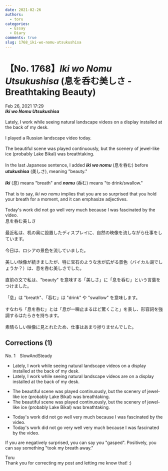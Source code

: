 ```yaml
---
date: 2021-02-26
authors:
  - toru
categories:
  - Essay
  - Diary
comments: true
slug: 1768_iki-wo-nomu-utsukushisa
---
```


# 【No. 1768】<strong><em>Iki wo Nomu Utsukushisa</strong></em> (息を呑む美しさ - Breathtaking Beauty)
<div class="date">Feb 26, 2021 17:29</div>
<div id="post"><div id="body_show_ori">
<strong><em>Iki wo Nomu Utsukushisa</strong></em><br/><br/>Lately, I work while seeing natural landscape videos on a display installed at the back of my desk.<br/><br/>I played a Russian landscape video today.<br/><br/>The beautiful scene was played continuously, but the scenery of jewel-like ice (probably Lake Bikal) was breathtaking.<br/><br/>In the last Japanese sentence, I added <strong><em>iki wo nomu</em></strong> (息を呑む) before <strong><em>utukushisa</em></strong> (美しさ), meaning "beauty."<br/><br/><strong><em>Iki</em></strong> (息) means "breath" and <strong><em>nomu</em></strong> (呑む) means "to drink/swallow."<br/><br/>That is to say, <em>iki wo nomu</em> implies that you are so surprised that you hold your breath for a moment, and it can emphasize adjectives.<br/><br/>Today's work did not go well very much because I was fascinated by the video.
</div></div>

<!-- more -->

<div id="post_ja"><div id="body_show_mo">
息を呑む美しさ<br/><br/>最近私は、机の奥に設置したディスプレイに、自然の映像を流しながら仕事をしています。<br/><br/>今日は、ロシアの景色を流していました。<br/><br/>美しい映像が続きましたが、特に宝石のような氷が広がる景色（バイカル湖でしょうか？）は、息を呑む美しさでした。<br/><br/>直前の文で私は、"beauty" を意味する「美しさ」に「息を呑む」という言葉をつけました。<br/><br/>「息」は "breath"、「呑む」は "drink" や "swallow" を意味します。<br/><br/>すなわち「息を呑む」とは「息が一瞬止まるほど驚くこと」を表し、形容詞を強調するはたらきを持ちます。<br/><br/>素晴らしい映像に見とれたため、仕事はあまり捗りませんでした。
</div></div>

## Corrections (1)
<div id="block"><div class="first_name"> No. 1　<span class="just_name">SlowAndSteady</span></div><div id="block2">
<ul class="correction_field">
<li class="incorrect">Lately, I work while seeing natural landscape videos on a display installed at the back of my desk.</li>
<li class="corrected correct">
Lately, I work while<span class="sline"> seeing </span>natural landscape videos are on a display installed at the back of my desk.
</li>
</ul>
<ul class="correction_field">
<li class="incorrect">The beautiful scene was played continuously, but the scenery of jewel-like ice (probably Lake Bikal) was breathtaking.</li>
<li class="corrected correct">
The beautiful scene <span class="sline">was</span> played continuously, but the scenery of jewel-like ice (probably Lake Bikal) was breathtaking.
</li>
</ul>
<ul class="correction_field">
<li class="incorrect">Today's work did not go well very much because I was fascinated by the video.</li>
<li class="corrected correct">
Today's work did not go <span class="f_blue">very</span> well <span class="sline">very much</span> because I was fascinated by the video.
</li>
</ul>
<p class="comment_small">
 If you are negatively surprised, you can say you "gasped".  Positively, you can say something "took my breath away."
</p>

</div><div class="name"><span class="just_name">Toru</span><br>
Thank you for correcting my post and letting me know that! :)
</div>
</div>

